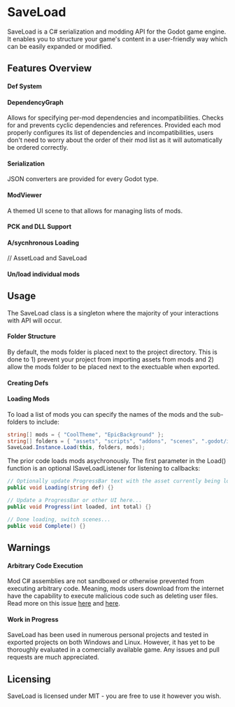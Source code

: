 # SaveLoad

SaveLoad is a C# serialization and modding API for the Godot game engine. It enables you to structure your game's content in a user-friendly way which can be easily expanded or modified.

## Features Overview

#### Def System

#### DependencyGraph
Allows for specifying per-mod dependencies and incompatibilities. Checks for and prevents cyclic dependencies and references. Provided each mod properly configures its list of dependencies and incompatibilities, users don't need to worry about the order of their mod list as it will automatically be ordered correctly.

#### Serialization
JSON converters are provided for every Godot type.

#### ModViewer
A themed UI scene to that allows for managing lists of mods.

#### PCK and DLL Support

#### A/sycnhronous Loading
// AssetLoad and SaveLoad

#### Un/load individual mods

## Usage

The SaveLoad class is a singleton where the majority of your interactions with API will occur.

#### Folder Structure

By default, the mods folder is placed next to the project directory. This is done to 1) prevent your project from importing assets from mods and 2) allow the mods folder to be placed next to the exectuable when exported.

#### Creating Defs

#### Loading Mods
To load a list of mods you can specify the names of the mods and the sub-folders to include:
```C#
string[] mods = { "CoolTheme", "EpicBackground" };
string[] folders = { "assets", "scripts", "addons", "scenes", ".godot/imported" };
SaveLoad.Instance.Load(this, folders, mods);
```

The prior code loads mods asychronously. The first parameter in the Load() function is an optional ISaveLoadListener for listening to callbacks:
```C#
// Optionally update ProgressBar text with the asset currently being loaded...
public void Loading(string def) {}    

// Update a ProgressBar or other UI here...
public void Progress(int loaded, int total) {}

// Done loading, switch scenes...
public void Complete() {}
```

## Warnings

#### Arbitrary Code Execution
Mod C# assemblies are not sandboxed or otherwise prevented from executing arbitrary code. Meaning, mods users download from the internet have the capability to execute malicious code such as deleting user files. Read more on this issue [here](https://github.com/godotengine/godot/issues/7753) and [here](https://github.com/godotengine/godot-proposals/issues/5010).

#### Work in Progress
SaveLoad has been used in numerous personal projects and tested in exported projects on both Windows and Linux. However, it has yet to be thoroughly evaluated in a comercially available game. Any issues and pull requests are much appreciated.

## Licensing
SaveLoad is licensed under MIT - you are free to use it however you wish.
